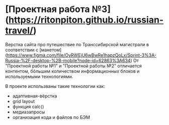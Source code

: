 # [Проектная работа №3] (https://ritonpiton.github.io/russian-travel/)
Верстка сайта про путешествие по Транссибирской магистрали в соответствии с [макетом] (https://www.figma.com/file/OyRWEjU6wBwRe1hapzQoLx/Sprint-3%3A-Russia-%2F-desktop-%2B-mobile?node-id=62863%3A634)
От "Проектной работы №1" и "Проектной работы №2" отличается контентом, бóльшим количеством информационных блоков и используемыми технологиями.

В проекте использваны такие технологии как:
* адаптивная-вёрстка
* grid layout
* функция calc()
* медиазапросы
* организация кода и файлов по БЭМ